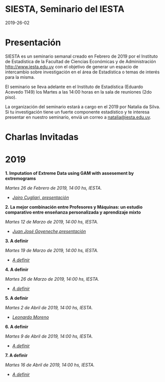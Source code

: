 
SIESTA, Seminario del IESTA
======================

2019-26-02

Presentación 
============
SIESTA es un seminario semanal creado en Febrero de 2019 por el Instituto de Estadística de la Facultad de Ciencias Económicas y de Administración http://www.iesta.edu.uy con el objetivo de generar un espacio de intercambio sobre investigación en el área de Estadística o temas de interés para la misma.

El seminario se lleva adelante en el Instituto de Estadística (Eduardo Acevedo 1149) los Martes a las 14:00 horas en la sala de reuniones (2do piso).

La organización del seminario estará a cargo en el 2019 por Natalia da Silva. Si tu investigación tiene un fuerte componente estadístico y te interesa presentar en nuestro seminario, enviá un correo a natalia@iesta.edu.uy.

Charlas Invitadas
============

# 2019
  
**1. Imputation of Extreme Data using GAM with assesement by extremograms**
    
*Martes 26 de Febrero de 2019, 14:00 hs, IESTA.*

+ [*Jairo Cugliari, presentación*](https://github.com/natydasilva/SIESTA/blob/master/Presentaciones/02_26_19_Jair0_Cugliari.pdf)


**2. La mejor combinación entre Profesores y Máquinas: un estudio comparativo entre enseñanza personalizada y aprendizaje mixto**
    
*Martes 12 de Marzo de 2019, 14:00 hs, IESTA.*

+ [*Juan José Goyeneche,presentación*](https://github.com/natydasilva/SIESTA/blob/master/Presentaciones/03_12_19_JJ_Goyeneche.pdf) 

**3. A definir**
    
*Martes 19 de Marzo de 2019, 14:00 hs, IESTA.*

+ [*A definir*]() 

**4. A definir**
    
*Martes 26 de Marzo de 2019, 14:00 hs, IESTA.*

+ [*A definir*]() 

**5. A definir**
    
*Martes 2 de Abril de 2019, 14:00 hs, IESTA.*

+ [*Leonardo Moreno*]() 

**6. A definir**
    
*Martes 9 de Abril de 2019, 14:00 hs, IESTA.*

+ [*A definir*]() 



**7. A definir**
    
*Martes 16 de Abril de 2019, 14:00 hs, IESTA.*

+ [*A definir*]() 


